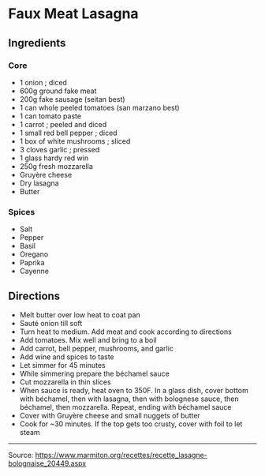 # Faux Meat Lasagna

## Ingredients

### Core

- 1 onion ; diced
- 600g ground fake meat
- 200g fake sausage (seitan best)
- 1 can whole peeled tomatoes (san marzano best)
- 1 can tomato paste
- 1 carrot ; peeled and diced
- 1 small red bell pepper ; diced
- 1 box of white mushrooms ; sliced
- 3 cloves garlic ; pressed
- 1 glass hardy red win
- 250g fresh mozzarella
- Gruyère cheese
- Dry lasagna
- Butter

### Spices

- Salt
- Pepper
- Basil
- Oregano
- Paprika
- Cayenne

## Directions

- Melt butter over low heat to coat pan
- Sauté onion till soft
- Turn heat to medium. Add meat and cook according to directions
- Add tomatoes. Mix well and bring to a boil
- Add carrot, bell pepper, mushrooms, and garlic
- Add wine and spices to taste
- Let simmer for 45 minutes
- While simmering prepare the béchamel sauce
- Cut mozzarella in thin slices
- When sauce is ready, heat oven to 350F. In a glass dish, cover bottom with
  béchamel, then with lasagna, then with bolognese sauce, then béchamel, then
  mozzarella. Repeat, ending with béchamel sauce
- Cover with Gruyère cheese and small nuggets of butter
- Cook for ~30 minutes. If the top gets too crusty, cover with foil to let steam

---

Source: <https://www.marmiton.org/recettes/recette_lasagne-bolognaise_20449.aspx>
